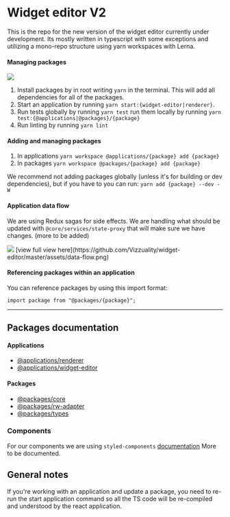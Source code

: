 # Widget editor V2

This is the repo for the new version of the widget editor currently under development. Its mostly written in typescript with some exceptions and utilizing a mono-repo structure using yarn workspaces with Lerna.


#### Managing packages

<img src="https://github.com/Vizzuality/widget-editor/master/assets/widget-editor-packages.png" />

1. Install packages by in root writing `yarn` in the terminal. This will add all dependencies for all of the packages.
2. Start an application by running `yarn start:{widget-editor|renderer}`.
3. Run tests globally by running `yarn test` run them locally by running `yarn test:{@applications|@packages}/{package}`
4. Run linting by running `yarn lint` 

#### Adding and managing packages

1. In applications `yarn workspace @applications/{package} add {package}`
2. In packages `yarn workspace @packages/{package} add {package}`

We recommend not adding packages globally (unless it's for building or dev dependencies), but if you have to you can run: `yarn add {package} --dev -W`

#### Application data flow

We are using Redux sagas for side effects. We are handling what should be updated with `@core/services/state-proxy` that will make sure we have changes. (more to be added)

<img src="https://github.com/Vizzuality/widget-editor/master/assets/data-flow.png" />
[view full view here](https://github.com/Vizzuality/widget-editor/master/assets/data-flow.png)

#### Referencing packages within an application

You can reference packages by using this import format:

```
import package from "@packages/{package}";
```

---

## Packages documentation

#### Applications

- [@applications/renderer](https://github.com/Vizzuality/widget-editor/blob/master/src/applications/renderer)
- [@applications/widget-editor](https://github.com/Vizzuality/widget-editor/blob/master/src/applications/widget-editor)

#### Packages

- [@packages/core](https://github.com/Vizzuality/widget-editor/blob/master/src/packages/core)
- [@packages/rw-adapter](https://github.com/Vizzuality/widget-editor/blob/master/src/packages/rw-adapter)
- [@packages/types](https://github.com/Vizzuality/widget-editor/blob/master/src/packages/types)

### Components

For our components we are using `styled-components` [documentation](https://www.styled-components.com/) More to be documented.

## General notes

If you're working with an application and update a package, you need to re-run the start application command so all the TS code will be re-compiled and understood by the react application.
